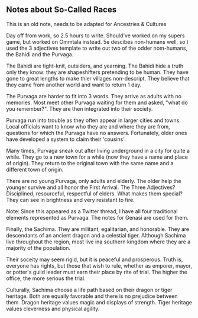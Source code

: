 ## Notes about So-Called Races

This is an old note, needs to be adapted for Ancestries & Cultures

Day off from work, so 2.5 hours to write. Should've worked on my supers game, but worked on Ommtala instead. 5e descibes non-humans well, so I used the 3 adjectives template to write out two of the odder nom-humans, the Bahidi and the Purvaga.

The Bahidi are tight-knit, outsiders, and yearning.
The Bahidi hide a truth only they know: they are shapeshifters pretending to be human. They have gone to great lengths to make thier villages non-descript. They believe that they came from another world and want to return 1 day.

The Purvaga are harder to fit into 3 words. They arrive as adults with no memories. Most meet other Purvaga waiting for them and asked, "what do you remember?". They are then integrated into their society.

Purvaga run into trouble as they often appear in larger cities and towns. Local officials want to know who they are and where they are from, questions for which the Purvaga have no answers.
Fortunately, older ones have developed a system to claim their 'cousins'.

Many times, Purvaga sneak out after living underground in a city for quite a while. They go to a new town for a while (now they have a name and place of origin). They return to the original town with the same name and a different town of origin.

There are no young Purvaga, only adults and elderly. The older help the younger survive and all honor the First Arrival.
The Three Adjectives? Disciplined, resourceful, respectful of elders.
What makes them special? They can see in brightness and very resistant to fire.

Note: Since this appeared as a Twitter thread, I have all four traditional elements represented as Purvaga. The notes for Genasi are used for them.

Finally, the Sachima. They are militant, egalitarian, and honorable. They are descendants of an ancient dragon and a celestial tiger.
Although Sachima live throughout the region, most live ina southern kingdom where they are a majority of the population.

Their soceity may seem rigid, but it is peaceful and prosperous. Truth is, everyone has rights, but those that wish to rule, whether as emporer, mayor, or potter's guild leader must earn their place by rite of trial. The higher the office, the more serious the trial.

Culturally, Sachima choose a life path based on their dragon or tiger heritage. Both are equally favorable and there is no prejudice between them. Dragon heritage values magic and displays of strength. Tiger heritage values cleverness and physical agility.